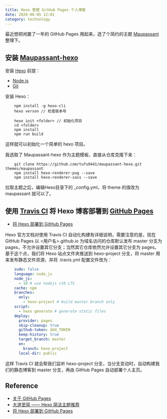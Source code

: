 ```yaml
---
title: Hexo 管理 GitHub Pages 个人博客
date: 2020-06-05 12:01
category: technology
---
```


最近想把闲置了一年的 GitHub Pages 用起来，选了个简约的主题 [Maupassant](https://github.com/pagecho/maupassant) 整理下。

<!--more-->

## 安装 [Maupassant-hexo](https://github.com/tufu9441/maupassant-hexo)

安装 [Hexo](https://hexo.io/zh-cn/docs/) 前提：

- [Node.js](https://nodejs.org/en/docs/)
- [Git](https://git-scm.com/)

安装 Hexo：

````shell
    npm install -g hexo-cli
    hexo verson // 检查版本号

    hexo init <folder> // 初始化项目
    cd <folder>
    npm install
    npm run build
````

这样就可以初始化一个简单的 hexo 项目。

我选取了 Maupassant-hexo 作为主题模板，直接从仓库克隆下来：

````shell
    git clone https://github.com/tufu9441/maupassant-hexo.git themes/maupassant
    npm install hexo-renderer-pug --save
    npm install hexo-renderer-sass --save
````

拉取主题之后，编辑Hexo目录下的 _config.yml，将 theme 的值改为 maupassant 就可以了。

## 使用 [Travis CI](https://travis-ci.com/) 将 Hexo 博客部署到 [GitHub Pages](https://pages.github.com/)

- [将 Hexo 部署到 GitHub Pages](https://hexo.io/zh-cn/docs/github-pages)

Hexo 官方文档对使用 Travis CI 自动化构建有详细说明，需要注意的是，现在 GitHub Pages 以 <用户名>.github.io 为域名访问的仓库默认发布 master 分支为 pages，不允许设置其它分支；当然其它仓库依然允许设置其它分支为 pages。基于这个点，我们将 Hexo 站点文件夹推送到 hexo-project 分支，将 master 用来发布静态文件资源，并将 .travis.yml 配置文件改为：

````yml
    sudo: false
    language: node_js
    node_js:
      - 10 # use nodejs v10 LTS
    cache: npm
    branches:
      only:
        - hexo-project # build master branch only
    script:
      - hexo generate # generate static files
    deploy:
      provider: pages
      skip-cleanup: true
      github-token: $GH_TOKEN
      keep-history: true
      target_branch: master
      on:
        branch: hexo-project
      local-dir: public
````

这样 Travis CI 就会帮我们监听 hexo-project 分支，当分支变动时，自动构建我们的静态博客到 master 分支，再由 GitHub Pages 自动部署个人主页。

## Reference

- [关于 GitHub Pages](https://help.github.com/cn/github/working-with-github-pages/about-github-pages)
- [大道至简 —— Hexo 简洁主题推荐](https://www.haomwei.com/technology/maupassant-hexo.html)
- [将 Hexo 部署到 GitHub Pages](https://hexo.io/zh-cn/docs/github-pages)
